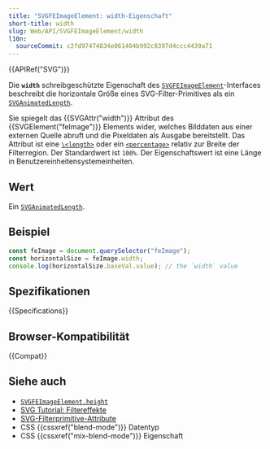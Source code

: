 ```yaml
---
title: "SVGFEImageElement: width-Eigenschaft"
short-title: width
slug: Web/API/SVGFEImageElement/width
l10n:
  sourceCommit: c2fd97474834e061404b992c8397d4ccc4439a71
---
```


{{APIRef("SVG")}}

Die **`width`** schreibgeschützte Eigenschaft des [`SVGFEImageElement`](/de/docs/Web/API/SVGFEImageElement)-Interfaces beschreibt die horizontale Größe eines SVG-Filter-Primitives als ein [`SVGAnimatedLength`](/de/docs/Web/API/SVGAnimatedLength).

Sie spiegelt das {{SVGAttr("width")}} Attribut des {{SVGElement("feImage")}} Elements wider, welches Bilddaten aus einer externen Quelle abruft und die Pixeldaten als Ausgabe bereitstellt. Das Attribut ist eine [`\<length>`](/de/docs/Web/SVG/Guides/Content_type#length) oder ein [`<percentage>`](/de/docs/Web/SVG/Guides/Content_type#percentage) relativ zur Breite der Filterregion. Der Standardwert ist `100%`. Der Eigenschaftswert ist eine Länge in Benutzereinheitensystemeinheiten.

## Wert

Ein [`SVGAnimatedLength`](/de/docs/Web/API/SVGAnimatedLength).

## Beispiel

```js
const feImage = document.querySelector("feImage");
const horizontalSize = feImage.width;
console.log(horizontalSize.baseVal.value); // the `width` value
```

## Spezifikationen

{{Specifications}}

## Browser-Kompatibilität

{{Compat}}

## Siehe auch

- [`SVGFEImageElement.height`](/de/docs/Web/API/SVGFEImageElement/height)
- [SVG Tutorial: Filtereffekte](/de/docs/Web/SVG/Tutorials/SVG_from_scratch/Filter_effects)
- [SVG-Filterprimitive-Attribute](/de/docs/Web/SVG/Reference/Attribute#filters_attributes)
- CSS {{cssxref("blend-mode")}} Datentyp
- CSS {{cssxref("mix-blend-mode")}} Eigenschaft
